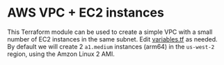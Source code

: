 # AWS VPC + EC2 instances

This Terraform module can be used to create a simple VPC with a small number of
EC2 instances in the same subnet. Edit [variables.tf](variables.tf) as
needed. By default we will create 2 `a1.medium` instances (arm64) in the
`us-west-2` region, using the Amzon Linux 2 AMI.
